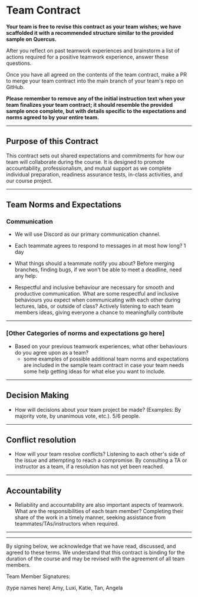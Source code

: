 # Team Contract

**Your team is free to revise this contract as your team wishes; we have scaffolded it with a recommended structure similar to the provided sample on Quercus.**

After you reflect on past teamwork experiences and brainstorm a list of actions required for a positive teamwork experience, answer these questions. 

Once you have all agreed on the contents of the team contract, make a PR to merge your team contract into the main branch of your team's repo on GitHub.

**Please remember to remove any of the initial instruction text when your team finalizes your team contract; it should resemble the provided sample once complete, but with details specific to the expectations and norms agreed to by your entire team.**

---
## Purpose of this Contract

This contract sets out shared expectations and commitments for how our team will collaborate during the course. It is designed to promote accountability, professionalism, and mutual support as we complete individual preparation, readiness assurance tests, in-class activities, and our course project.

---
## Team Norms and Expectations

### Communication

* We will use Discord as our primary communication channel.

* Each teammate agrees to respond to messages in at most how long? 1 day

* What things should a teammate notify you about? Before merging branches, finding bugs, if we won't be able to meet a deadline, need any help. 

* Respectful and inclusive behaviour are necessary for smooth and productive communication. What are some respectful and inclusive behaviours you expect when communicating with each other during lectures, labs, or outside of class? Actively listening to each team members ideas, giving everyone a chance to meaningfully contribute

---

### [Other Categories of norms and expectations go here]

* Based on your previous teamwork experiences, what other behaviours do you agree upon as a team?
    - some examples of possible additional team norms and expectations are included in the sample team contract in case your team needs some help getting ideas for what else you want to include.

---

## Decision Making

* How will decisions about your team project be made? (Examples: By majority vote, by unanimous vote, etc.). 5/6 people. 

---
## Conflict resolution

* How will your team resolve conflicts? Listening to each other's side of the issue and attempting to reach a compromise. By consulting a TA or instructor as a team, if a resolution has not yet been reached.

---

## Accountability

* Reliability and accountability are also important aspects of teamwork. What are the responsibilities of each team member? Completing their share of the work in a timely manner, seeking assistance from teammates/TAs/instructors when required. 

---

---

By signing below, we acknowledge that we have read, discussed, and agreed to these terms. We understand that this contract is binding for the duration of the course and may be revised with the agreement of all team members.

Team Member Signatures:

(type names here) Amy, Luxi, Katie, Tan, Angela
